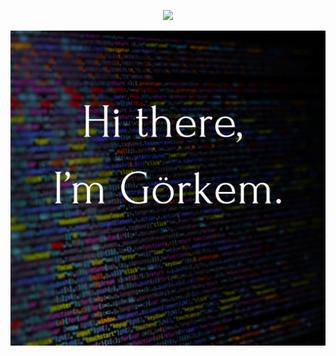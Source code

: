 <p align="center"><img src="https://img.shields.io/github/watchers/GorkemCakirr/GorkemCakirr"></img></p>
<img src="./assets/Hi there, (1).png"></img>